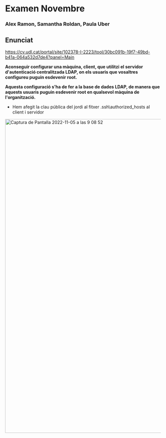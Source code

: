 # Examen Novembre

### Alex Ramon, Samantha Roldan, Paula Uber

## Enunciat

https://cv.udl.cat/portal/site/102378-I-2223/tool/30bc091b-19f7-49bd-b41a-064a532d7de4?panel=Main

**Aconseguir configurar una màquina, client, que utilitzi el servidor d'autenticació centralitzada LDAP, on els usuaris que vosaltres configureu puguin esdevenir root.**

**Aquesta configuració s'ha de fer a la base de dades LDAP, de manera que aquests usuaris puguin esdevenir root en qualsevol màquina de l'organització.**

- Hem afegit la clau pública del jordi al fitxer .ssh\authorized_hosts al client i servidor

<img width="1017" alt="Captura de Pantalla 2022-11-05 a las 9 08 52" src="https://user-images.githubusercontent.com/38278207/200110316-4a95b63a-92af-4bc2-97a5-172615b10d21.png">
